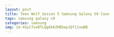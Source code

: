 ```yaml
---
layout: post
title: Teen Wolf Sesion 5 Samsung Galaxy S9 Case
tags: samsung galaxy s9
categories: samsung
img: 1m-XGyCfve8TLQg6kKZHB5epJQf11nwBB
---
```


